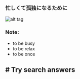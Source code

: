 ### 忙しくて孤独になるために

![alt tag](https://c.tenor.com/9HIrg_WSPmcAAAAC/anime-girl-rave-anime-dance.gif)

### Note:
- to be busy
- to be relax
- to be once

##  # Try search answers #
